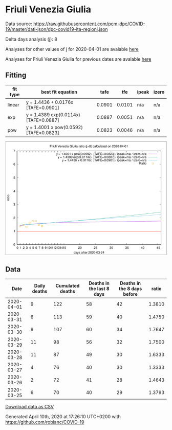 # Friuli Venezia Giulia

Data source: https://raw.githubusercontent.com/pcm-dpc/COVID-19/master/dati-json/dpc-covid19-ita-regioni.json

Delta days analysis (j): 8

Analyses for other values of j for 2020-04-01 are avalable [here](../README.md)

Analyses for Friuli Venezia Giulia for previous dates are avalable [here](../../README.md)

## Fitting 
|fit type|best fit equation|tafe|tfe|ipeak|izero|
|-------|-----|--------|------|---|---|
|linear|y = 1.4436 + 0.0176x  [TAFE=0.0901]|0.0901|0.0101|n/a|n/a|
|exp|y = 1.4389 exp(0.0114x)  [TAFE=0.0887]|0.0887|0.0051|n/a|n/a|
|pow|y = 1.4001 x pow(0.0592)  [TAFE=0.0823]|0.0823|0.0046|n/a|n/a|

![Plot](COVID-19_friuli_venezia_giulia_j8_2020-04-01.png)

## Data
|Date|Daily deaths|Cumulated deaths|Deaths in the last 8 days|Deaths in the 8 days before|ratio|
|----|----------|-----------|-------|--------------------|-----|
|2020-04-01|9|122|58|42|1.3810|
|2020-03-31|6|113|59|40|1.4750|
|2020-03-30|9|107|60|34|1.7647|
|2020-03-29|11|98|56|32|1.7500|
|2020-03-28|11|87|49|30|1.6333|
|2020-03-27|4|76|40|30|1.3333|
|2020-03-26|2|72|41|28|1.4643|
|2020-03-25|6|70|40|29|1.3793|

[Download data as CSV](COVID-19_friuli_venezia_giulia_j8_2020-04-01.csv)

Generated April 10th, 2020 at 17:26:10 UTC+0200 with https://github.com/robianc/COVID-19
